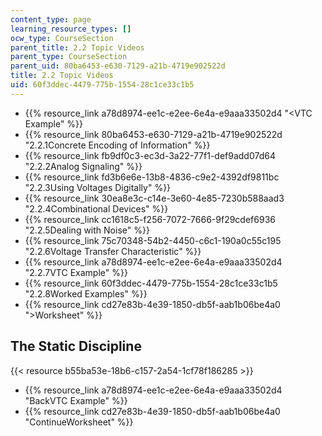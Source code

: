 ```yaml
---
content_type: page
learning_resource_types: []
ocw_type: CourseSection
parent_title: 2.2 Topic Videos
parent_type: CourseSection
parent_uid: 80ba6453-e630-7129-a21b-4719e902522d
title: 2.2 Topic Videos
uid: 60f3ddec-4479-775b-1554-28c1ce33c1b5
---
```


*   {{% resource_link a78d8974-ee1c-e2ee-6e4a-e9aaa33502d4 "\<VTC Example" %}}
*   {{% resource_link 80ba6453-e630-7129-a21b-4719e902522d "2.2.1Concrete Encoding of Information" %}}
*   {{% resource_link fb9df0c3-ec3d-3a22-77f1-def9add07d64 "2.2.2Analog Signaling" %}}
*   {{% resource_link fd3b6e6e-13b8-4836-c9e2-4392df9811bc "2.2.3Using Voltages Digitally" %}}
*   {{% resource_link 30ea8e3c-c14e-3e60-4e85-7230b588aad3 "2.2.4Combinational Devices" %}}
*   {{% resource_link cc1618c5-f256-7072-7666-9f29cdef6936 "2.2.5Dealing with Noise" %}}
*   {{% resource_link 75c70348-54b2-4450-c6c1-190a0c55c195 "2.2.6Voltage Transfer Characteristic" %}}
*   {{% resource_link a78d8974-ee1c-e2ee-6e4a-e9aaa33502d4 "2.2.7VTC Example" %}}
*   {{% resource_link 60f3ddec-4479-775b-1554-28c1ce33c1b5 "2.2.8Worked Examples" %}}
*   {{% resource_link cd27e83b-4e39-1850-db5f-aab1b06be4a0 "\>Worksheet" %}}

The Static Discipline
---------------------

{{< resource b55ba53e-18b6-c157-2a54-1cf78f186285 >}}

*   {{% resource_link a78d8974-ee1c-e2ee-6e4a-e9aaa33502d4 "BackVTC Example" %}}
*   {{% resource_link cd27e83b-4e39-1850-db5f-aab1b06be4a0 "ContinueWorksheet" %}}